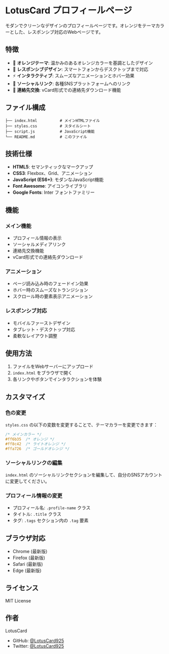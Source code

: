 # LotusCard プロフィールページ

モダンでクリーンなデザインのプロフィールページです。オレンジをテーマカラーとした、レスポンシブ対応のWebページです。

## 特徴

- 🎨 **オレンジテーマ**: 温かみのあるオレンジカラーを基調としたデザイン
- 📱 **レスポンシブデザイン**: スマートフォンからデスクトップまで対応
- ⚡ **インタラクティブ**: スムーズなアニメーションとホバー効果
- 🔗 **ソーシャルリンク**: 各種SNSプラットフォームへのリンク
- 📇 **連絡先交換**: vCard形式での連絡先ダウンロード機能

## ファイル構成

```
├── index.html          # メインHTMLファイル
├── styles.css          # スタイルシート
├── script.js           # JavaScript機能
└── README.md           # このファイル
```

## 技術仕様

- **HTML5**: セマンティックなマークアップ
- **CSS3**: Flexbox、Grid、アニメーション
- **JavaScript (ES6+)**: モダンなJavaScript機能
- **Font Awesome**: アイコンライブラリ
- **Google Fonts**: Inter フォントファミリー

## 機能

### メイン機能
- プロフィール情報の表示
- ソーシャルメディアリンク
- 連絡先交換機能
- vCard形式での連絡先ダウンロード

### アニメーション
- ページ読み込み時のフェードイン効果
- ホバー時のスムーズなトランジション
- スクロール時の要素表示アニメーション

### レスポンシブ対応
- モバイルファーストデザイン
- タブレット・デスクトップ対応
- 柔軟なレイアウト調整

## 使用方法

1. ファイルをWebサーバーにアップロード
2. `index.html` をブラウザで開く
3. 各リンクやボタンでインタラクションを体験

## カスタマイズ

### 色の変更
`styles.css` の以下の変数を変更することで、テーマカラーを変更できます：

```css
/* メインカラー */
#ff6b35  /* オレンジ */
#ff8c42  /* ライトオレンジ */
#ffa726  /* ゴールドオレンジ */
```

### ソーシャルリンクの編集
`index.html` のソーシャルリンクセクションを編集して、自分のSNSアカウントに変更してください。

### プロフィール情報の変更
- プロフィール名: `.profile-name` クラス
- タイトル: `.title` クラス
- タグ: `.tags` セクション内の `.tag` 要素

## ブラウザ対応

- Chrome (最新版)
- Firefox (最新版)
- Safari (最新版)
- Edge (最新版)

## ライセンス

MIT License

## 作者

LotusCard
- GitHub: [@LotusCard925](https://github.com/LotusCard925)
- Twitter: [@LotusCard925](https://twitter.com/LotusCard925)
